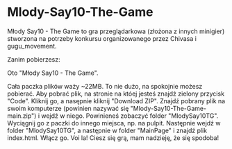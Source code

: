 # Mlody-Say10-The-Game
Młody Say10 - The Game to gra przeglądarkowa (złożona z innych minigier) stworzona na potrzeby konkursu organizowanego przez Chivasa i gugu_movement.

Zanim pobierzesz:

Oto "Młody Say10 - The Game".

Cała paczka plików waży ~22MB. To nie dużo, na spokojnie możesz pobierać.
Aby pobrać plik, na stronie na któej jesteś znajdź zielony przycisk "Code". Kliknij go, a nasępnie kliknij "Download ZIP".
Znajdź pobrany plik na swoim komputerze (powinien nazywać się "Mlody-Say10-The-Game-main.zip") i wejdź w niego. Powinieneś zobaczyć folder "MlodySay10TG".
Wyciągnij go z paczki do innego miejsca, np. na pulpit. 
Następnie wejdź w folder "MlodySay10TG", a następnie w folder "MainPage" i znajdź plik index.html. Włącz go. Voi la! Ciesz się grą, mam nadzieję, że się spodoba!
